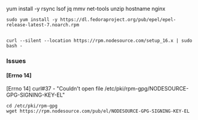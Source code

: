 





yum install -y rsync lsof jq mmv net-tools unzip hostname nginx

```shell
sudo yum install -y https://dl.fedoraproject.org/pub/epel/epel-release-latest-7.noarch.rpm
```



```shell

curl --silent --location https://rpm.nodesource.com/setup_16.x | sudo bash -
```



### Issues

#### [Errno 14] 

[Errno 14] curl#37 - "Couldn't open file /etc/pki/rpm-gpg/NODESOURCE-GPG-SIGNING-KEY-EL"

```shell
cd /etc/pki/rpm-gpg
wget https://rpm.nodesource.com/pub/el/NODESOURCE-GPG-SIGNING-KEY-EL
```

